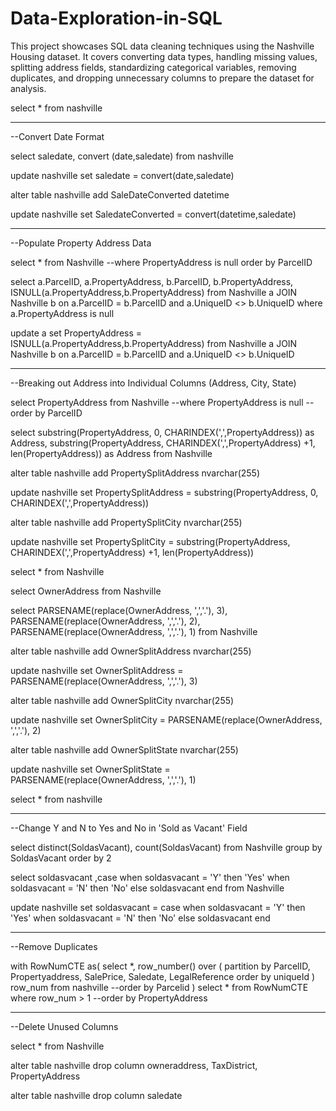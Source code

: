 # Data-Exploration-in-SQL
This project showcases SQL data cleaning techniques using the Nashville Housing dataset. It covers converting data types, handling missing values, splitting address fields, standardizing categorical variables, removing duplicates, and dropping unnecessary columns to prepare the dataset for analysis.


select * from nashville


-------------------------------------------------------

--Convert Date Format

select saledate, convert (date,saledate)
from nashville


update nashville
set saledate = convert(date,saledate)

alter table nashville
add SaleDateConverted datetime

update nashville
set SaledateConverted = convert(datetime,saledate)


-----------------------------------------------------

--Populate Property Address Data


select * from Nashville
--where PropertyAddress is null
order by ParcelID


select a.ParcelID, a.PropertyAddress, b.ParcelID, b.PropertyAddress, ISNULL(a.PropertyAddress,b.PropertyAddress)
from Nashville a
JOIN Nashville b
on a.ParcelID = b.ParcelID
and a.UniqueID <> b.UniqueID
where a.PropertyAddress is null

update a
set PropertyAddress = ISNULL(a.PropertyAddress,b.PropertyAddress)
from Nashville a
JOIN Nashville b
on a.ParcelID = b.ParcelID
and a.UniqueID <> b.UniqueID

---------------------------------------------------------------------

--Breaking out Address into Individual Columns (Address, City, State)

select PropertyAddress
from Nashville
--where PropertyAddress is null
--order by ParcelID

select 
substring(PropertyAddress, 0, CHARINDEX(',',PropertyAddress)) as Address,
substring(PropertyAddress, CHARINDEX(',',PropertyAddress) +1, len(PropertyAddress)) as Address
from Nashville


alter table nashville
add PropertySplitAddress nvarchar(255)

update nashville
set PropertySplitAddress = substring(PropertyAddress, 0, CHARINDEX(',',PropertyAddress))

alter table nashville
add PropertySplitCity nvarchar(255)

update nashville
set PropertySplitCity = substring(PropertyAddress, CHARINDEX(',',PropertyAddress) +1, len(PropertyAddress))


select * from Nashville


select OwnerAddress from Nashville

select 
PARSENAME(replace(OwnerAddress, ',','.'), 3),
PARSENAME(replace(OwnerAddress, ',','.'), 2),
PARSENAME(replace(OwnerAddress, ',','.'), 1)
from Nashville



alter table nashville
add OwnerSplitAddress nvarchar(255)

update nashville
set OwnerSplitAddress = PARSENAME(replace(OwnerAddress, ',','.'), 3)


alter table nashville
add OwnerSplitCity nvarchar(255)

update nashville
set OwnerSplitCity = PARSENAME(replace(OwnerAddress, ',','.'), 2)

alter table nashville
add OwnerSplitState nvarchar(255)

update nashville
set OwnerSplitState = PARSENAME(replace(OwnerAddress, ',','.'), 1)

select * from nashville



---------------------------------------------------------------

--Change Y and N to Yes and No in 'Sold as Vacant' Field


select distinct(SoldasVacant), count(SoldasVacant)
from Nashville
group by SoldasVacant 
order by 2

select soldasvacant
,case when soldasvacant = 'Y' then 'Yes'
	 when soldasvacant = 'N' then 'No'
	 else soldasvacant
	 end
	 from Nashville


update nashville
set soldasvacant = case when soldasvacant = 'Y' then 'Yes'
	 when soldasvacant = 'N' then 'No'
	 else soldasvacant
	 end



---------------------------------------------------

--Remove Duplicates

with RowNumCTE as(
select *,
 row_number() over (
 partition by ParcelID,
			 Propertyaddress,
			 SalePrice,
			 Saledate,
			 LegalReference
			 order by
			 uniqueId
			 ) row_num
from nashville
--order by Parcelid
)
select *
from RowNumCTE
where row_num > 1
--order by PropertyAddress




----------------------------------------------------------------

--Delete Unused Columns

select * from Nashville

alter table nashville
drop column owneraddress, TaxDistrict, PropertyAddress


alter table nashville
drop column saledate
